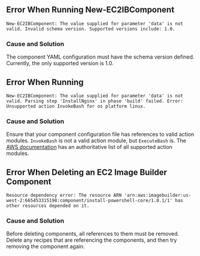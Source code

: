 ## Error When Running New-EC2IBComponent

```
New-EC2IBComponent: The value supplied for parameter 'data' is not valid. Invalid schema version. Supported versions include: 1.0.
```

### Cause and Solution

The component YAML configuration must have the schema version defined. Currently, the only supported version is 1.0.

## Error When Running 

```
New-EC2IBComponent: The value supplied for parameter 'data' is not valid. Parsing step 'InstallNginx' in phase 'build' failed. Error: Unsupported action InvokeBash for os platform linux.
```

### Cause and Solution

Ensure that your component configuration file has references to valid action modules. `InvokeBash` is not a valid action module, but `ExecuteBash` is.
The [AWS documentation](https://docs.aws.amazon.com/imagebuilder/latest/userguide/image-builder-action-modules.html) has an authoritative list of all supported action modules.

## Error When Deleting an EC2 Image Builder Component

```
Resource dependency error: The resource ARN 'arn:aws:imagebuilder:us-west-2:665453315198:component/install-powershell-core/1.0.1/1' has other resources depended on it.
```

### Cause and Solution

Before deleting components, all references to them must be removed.
Delete any recipes that are referencing the components, and then try removing the component again.